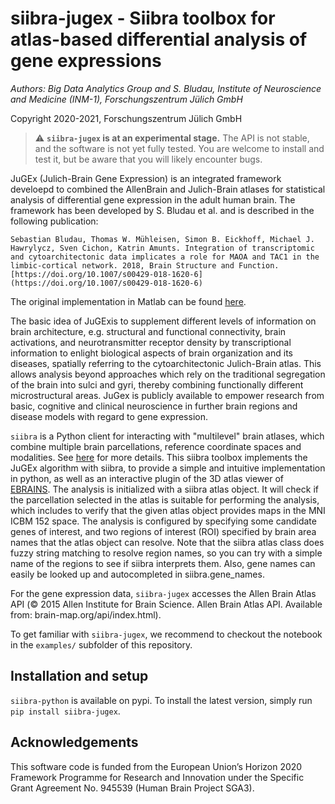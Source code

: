# siibra-jugex - Siibra toolbox for atlas-based differential analysis of gene expressions

*Authors: Big Data Analytics Group and S. Bludau, Institute of Neuroscience and Medicine (INM-1), Forschungszentrum Jülich GmbH*

Copyright 2020-2021, Forschungszentrum Jülich GmbH 

> :warning: **`siibra-jugex` is at an experimental stage.** The API is not
stable, and the software is not yet fully tested. You are welcome to install and
test it, but be aware that you will likely encounter bugs.


JuGEx  (Julich-Brain Gene Expression) is an integrated framework develoepd to combined the AllenBrain and Julich-Brain atlases for statistical analysis of differential gene expression in the adult human brain.
The framework has been developed by S. Bludau et al. and is described in the following publication:

	Sebastian Bludau, Thomas W. Mühleisen, Simon B. Eickhoff, Michael J. Hawrylycz, Sven Cichon, Katrin Amunts. Integration of transcriptomic and cytoarchitectonic data implicates a role for MAOA and TAC1 in the limbic-cortical network. 2018, Brain Structure and Function. [https://doi.org/10.1007/s00429-018-1620-6](https://doi.org/10.1007/s00429-018-1620-6)

The original implementation in Matlab can be found [here](https://www.fz-juelich.de/SharedDocs/Downloads/INM/INM-1/DE/jugex.html?nn=2163780).

The basic idea of JuGExis to supplement different levels of information on brain architecture, e.g. structural and functional connectivity, brain activations, and neurotransmitter receptor density by transcriptional information to enlight biological aspects of brain organization and its diseases, spatially referring to the cytoarchitectonic Julich-Brain atlas. This allows analysis beyond approaches which rely on the traditional segregation of the brain into sulci and gyri, thereby combining functionally different microstructural areas. JuGex is publicly available to empower research from basic, cognitive and clinical neuroscience in further brain regions and disease models with regard to gene expression.

`siibra` is a Python client for interacting with "multilevel" brain atlases, which combine multiple brain parcellations, reference coordinate spaces and modalities. See [here](https://siibra.eu) for more details.
This siibra toolbox implements the JuGEx algorithm with siibra, to provide a simple and intuitive implementation in python, as well as an interactive plugin of the 3D atlas viewer of [EBRAINS](https://ebrains.eu/service/human-brain-atlas/).
The analysis is initialized with a siibra atlas object. It will check if the parcellation selected in the atlas is suitable for performing the analysis, which includes to verify that the given atlas object provides maps in the MNI ICBM 152 space. The analysis is configured by specifying some candidate genes of interest, and two regions of interest (ROI) specified by brain area names that the atlas object can resolve. Note that the siibra atlas class does fuzzy string matching to resolve region names, so you can try with a simple name of the regions to see if siibra interprets them.  Also, gene names can easily be looked up and autocompleted in siibra.gene_names.

For the gene expression data, `siibra-jugex` accesses the Allen Brain Atlas API (© 2015 Allen Institute for Brain Science. Allen Brain Atlas API. Available from: brain-map.org/api/index.html).

To get familiar with `siibra-jugex`, we recommend to checkout the notebook in the `examples/` subfolder of this repository. 

## Installation and setup

`siibra-python` is available on pypi.
To install the latest version, simply run `pip install siibra-jugex`.

## Acknowledgements

This software code is funded from the European Union’s Horizon 2020 Framework
Programme for Research and Innovation under the Specific Grant Agreement No.
945539 (Human Brain Project SGA3).
